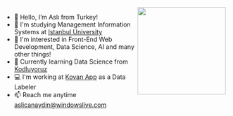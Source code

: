 <img align='right' src='https://github.com/aslicanaydin/aslicanaydin/assets/146888286/2b0cb692-f303-4b42-88b3-fe80a76d50e3)' width="200">

<!--About Me-->
- 👋 Hello, I’m Aslı from Turkey!
- 📖 I'm studying Management Information Systems at [Istanbul University](https://www.istanbul.edu.tr/tr/_) 
- 👀 I'm interested in Front-End Web Development, Data Science, AI and many other things!
- 🌱 Currently learning Data Science from [Kodluyoruz](https://kodluyoruz.org/)
- 💻 I'm working at [Kovan App](https://kovan.app/) as a Data Labeler 
- 📫 Reach me anytime aslicanaydin@windowslive.com
<!--About me-->
